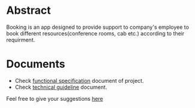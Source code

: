 # Abstract

Booking is an app designed to provide support to company's employee to book different resources(conference rooms, cab etc.) according to their requirment.

# Documents

* Check [functional specification](https://github.com/gbohra/get-16-booking/wiki) document of project.
* Check [technical guideline](https://github.com/gbohra/get-technology) document.

Feel free to give your suggestions [here](https://github.com/gbohra/get-16-booking/issues)

